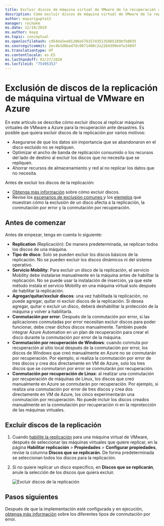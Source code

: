 ```yaml
---
title: Excluir discos de máquina virtual de VMware de la recuperación ante desastres en Azure con Azure Site Recovery
description: Cómo excluir discos de máquina virtual de VMware de la replicación en Azure con Azure Site Recovery.
author: mayurigupta13
manager: rochakm
ms.date: 12/10/2019
ms.author: mayg
ms.topic: conceptual
ms.openlocfilehash: cd54da5ee01206e576157435135065189bfb8035
ms.sourcegitcommit: 2ec4b3d0bad7dc0071400c2a2264399e4fe34897
ms.translationtype: HT
ms.contentlocale: es-ES
ms.lasthandoff: 03/27/2020
ms.locfileid: "75495353"
---
```

# <a name="exclude-disks-from-vmware-vm-replication-to-azure"></a>Exclusión de discos de la replicación de máquina virtual de VMware en Azure

En este artículo se describe cómo excluir discos al replicar máquinas virtuales de VMware a Azure para la recuperación ante desastres. Es posible que quiera excluir discos de la replicación por varios motivos:

- Asegurarse de que los datos sin importancia que se abandonaron en el disco excluido no se repliquen.
- Optimizar el ancho de banda de replicación consumido o los recursos del lado de destino al excluir los discos que no necesita que se repliquen.
- Ahorrar recursos de almacenamiento y red al no replicar los datos que no necesita.

Antes de excluir los discos de la replicación:

- [Obtenga más información](exclude-disks-replication.md) sobre cómo excluir discos.
- Revise los [escenarios de exclusión comunes ](exclude-disks-replication.md#typical-scenarios) y los [ejemplos](exclude-disks-replication.md#example-1-exclude-the-sql-server-tempdb-disk) que muestran cómo la exclusión de un disco afecta a la replicación, la conmutación por error y la conmutación por recuperación.

## <a name="before-you-start"></a>Antes de comenzar

 Antes de empezar, tenga en cuenta lo siguiente:

- **Replication** (Replicación): De manera predeterminada, se replican todos los discos de una máquina.
- **Tipo de disco**: Solo se pueden excluir los discos básicos de la replicación. No se pueden excluir los discos dinámicos ni del sistema operativo.
- **Servicio Mobility**: Para excluir un disco de la replicación, el servicio Mobility debe instalarse manualmente en la máquina antes de habilitar la replicación. No se puede usar la instalación de inserción, ya que este método instala el servicio Mobility en una máquina virtual solo después de habilitar la replicación.  
- **Agregar/quitar/excluir discos**: una vez habilitada la replicación, no puede agregar, quitar ni excluir discos de la replicación. Si desea agregar, quitar o excluir un disco, deberá deshabilitar la protección de la máquina y volver a habilitarla.
- **Conmutación por error**: Después de la conmutación por error, si las aplicaciones conmutadas por error necesitan excluir discos para poder funcionar, debe crear dichos discos manualmente. También puede integrar Azure Automation en un plan de recuperación para crear el disco durante la conmutación por error de la máquina.
- **Conmutación por recuperación de Windows**: cuando conmuta por recuperación al sitio local después de la conmutación por error, los discos de Windows que creó manualmente en Azure no se conmutarán por recuperación. Por ejemplo, si realiza la conmutación por error de tres discos y crea dos directamente en VM de Azure, solo los tres discos que se conmutaron por error se conmutarán por recuperación.
- **Conmutación por recuperación de Linux**: al realizar una conmutación por recuperación de máquinas de Linux, los discos que creó manualmente en Azure se conmutarán por recuperación. Por ejemplo, si realiza una conmutación por error de tres discos y crea dos directamente en VM de Azure, los cinco experimentarán una conmutación por recuperación. No puede incluir los discos creados manualmente en la conmutación por recuperación ni en la reprotección de las máquinas virtuales.



## <a name="exclude-disks-from-replication"></a>Excluir discos de la replicación

1. Cuando [habilite la replicación](site-recovery-hyper-v-site-to-azure.md) para una máquina virtual de VMware, después de seleccionar las máquinas virtuales que quiere replicar, en la página **Habilitar replicación** > **Propiedades** > **Configurar propiedades**, revise la columna **Discos que se replicarán**. De forma predeterminada se seleccionan todos los discos para la replicación.
2. Si no quiere replicar un disco específico, en **Discos que se replicarán**, anule la selección de los discos que quiera excluir. 

    ![Excluir discos de la replicación](./media/vmware-azure-exclude-disk/enable-replication-exclude-disk1.png)



## <a name="next-steps"></a>Pasos siguientes
Después de que la implementación esté configurada y en ejecución, [obtenga más información](failover-failback-overview.md) sobre los diferentes tipos de conmutación por error.
